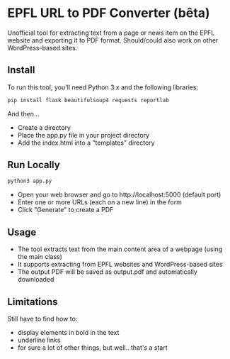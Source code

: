 # EPFL URL to PDF Converter (bêta)

Unofficial tool for extracting text from a page or news item on the EPFL website and exporting it to PDF format.
Should/could also work on other WordPress-based sites.

## Install

To run this tool, you'll need Python 3.x and the following libraries:

```bash
pip install flask beautifulsoup4 requests reportlab
```

And then...
* Create a directory
* Place the app.py file in your project directory
* Add the index.html into a "templates" directory

## Run Locally
```bash
python3 app.py
```
* Open your web browser and go to http://localhost:5000 (default port)
* Enter one or more URLs (each on a new line) in the form
* Click "Generate" to create a PDF

## Usage
* The tool extracts text from the main content area of a webpage (using the main class)
* It supports extracting from EPFL websites and WordPress-based sites
* The output PDF will be saved as output.pdf and automatically downloaded

## Limitations
Still have to find how to:
* display elements in bold in the text
* underline links
* for sure a lot of other things, but well.. that's a start

